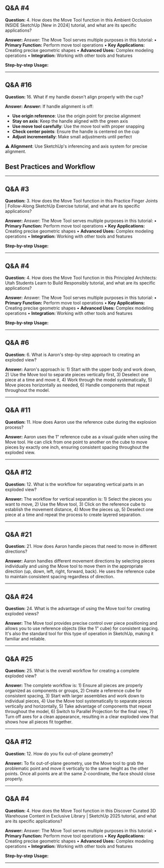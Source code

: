
## Q&A #4

**Question:** 4. How does the Move Tool function in this Ambient Occlusion INSIDE SketchUp [New in 2024] tutorial, and what are its specific applications?

**Answer:** Answer:
The Move Tool serves multiple purposes in this tutorial:
• **Primary Function:** Perform move tool operations
• **Key Applications:** Creating precise geometric shapes
• **Advanced Uses:** Complex modeling operations
• **Integration:** Working with other tools and features

**Step-by-step Usage:**

---

## Q&A #16

**Question:** 16. What if my handle doesn't align properly with the cup?

**Answer:** **Answer:** If handle alignment is off:
- **Use origin reference**: Use the origin point for precise alignment
- **Stay on axis**: Keep the handle aligned with the green axis
- **Use move tool carefully**: Use the move tool with proper snapping
- **Check center points**: Ensure the handle is centered on the cup
- **Adjust incrementally**: Make small adjustments until perfect

⚠️ **Alignment**: Use SketchUp's inferencing and axis system for precise alignment.

## Best Practices and Workflow

---

## Q&A #3

**Question:** 3. How does the Move Tool function in this Practice Finger Joints | Follow-Along SketchUp Exercise tutorial, and what are its specific applications?

**Answer:** Answer:
The Move Tool serves multiple purposes in this tutorial:
• **Primary Function:** Perform move tool operations
• **Key Applications:** Creating precise geometric shapes
• **Advanced Uses:** Complex modeling operations
• **Integration:** Working with other tools and features

**Step-by-step Usage:**

---

## Q&A #4

**Question:** 4. How does the Move Tool function in this Principled Architects: Utah Students Learn to Build Responsibly tutorial, and what are its specific applications?

**Answer:** Answer:
The Move Tool serves multiple purposes in this tutorial:
• **Primary Function:** Perform move tool operations
• **Key Applications:** Creating precise geometric shapes
• **Advanced Uses:** Complex modeling operations
• **Integration:** Working with other tools and features

**Step-by-step Usage:**

---

## Q&A #6

**Question:** 6. What is Aaron's step-by-step approach to creating an exploded view?

**Answer:** Aaron's approach is: 1) Start with the upper body and work down, 2) Use the Move tool to separate pieces vertically first, 3) Deselect one piece at a time and move it, 4) Work through the model systematically, 5) Move pieces horizontally as needed, 6) Handle components that repeat throughout the model.

---

## Q&A #11

**Question:** 11. How does Aaron use the reference cube during the explosion process?

**Answer:** Aaron uses the 1" reference cube as a visual guide when using the Move tool. He can click from one point to another on the cube to move pieces by exactly one inch, ensuring consistent spacing throughout the exploded view.

---

## Q&A #12

**Question:** 12. What is the workflow for separating vertical parts in an exploded view?

**Answer:** The workflow for vertical separation is: 1) Select the pieces you want to move, 2) Use the Move tool, 3) Click on the reference cube to establish the movement distance, 4) Move the pieces up, 5) Deselect one piece at a time and repeat the process to create layered separation.

---

## Q&A #21

**Question:** 21. How does Aaron handle pieces that need to move in different directions?

**Answer:** Aaron handles different movement directions by selecting pieces individually and using the Move tool to move them in the appropriate direction (up, down, left, right, forward, back). He uses the reference cube to maintain consistent spacing regardless of direction.

---

## Q&A #24

**Question:** 24. What is the advantage of using the Move tool for creating exploded views?

**Answer:** The Move tool provides precise control over piece positioning and allows you to use reference objects (like the 1" cube) for consistent spacing. It's also the standard tool for this type of operation in SketchUp, making it familiar and reliable.

---

## Q&A #25

**Question:** 25. What is the overall workflow for creating a complete exploded view?

**Answer:** The complete workflow is: 1) Ensure all pieces are properly organized as components or groups, 2) Create a reference cube for consistent spacing, 3) Start with larger assemblies and work down to individual pieces, 4) Use the Move tool systematically to separate pieces vertically and horizontally, 5) Take advantage of components that repeat throughout the model, 6) Switch to Parallel Projection for the final view, 7) Turn off axes for a clean appearance, resulting in a clear exploded view that shows how all pieces fit together.

---

## Q&A #12

**Question:** 12. How do you fix out-of-plane geometry?

**Answer:** To fix out-of-plane geometry, use the Move tool to grab the problematic point and move it vertically to the same height as the other points. Once all points are at the same Z-coordinate, the face should close properly.

---

## Q&A #4

**Question:** 4. How does the Move Tool function in this Discover Curated 3D Warehouse Content in Exclusive Library | SketchUp 2025 tutorial, and what are its specific applications?

**Answer:** Answer:
The Move Tool serves multiple purposes in this tutorial:
• **Primary Function:** Perform move tool operations
• **Key Applications:** Creating precise geometric shapes
• **Advanced Uses:** Complex modeling operations
• **Integration:** Working with other tools and features

**Step-by-step Usage:**

---
